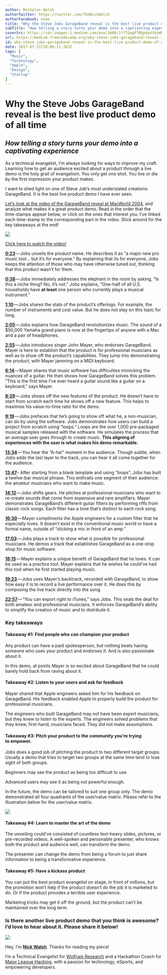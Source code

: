 ```yaml
---
author: Nicholas Walsh
authorTwitter: https://twitter.com/TheNickWalsh
authorFacebook: none
title: "Why the Steve Jobs GarageBand reveal is the best live product demo of all time"
subTitle: "How telling a story turns your demo into a captivating experience"
coverSrc: https://cdn-images-1.medium.com/max/1600/1*f7QugFT0bp6p4tbxWK3S6w.jpeg
url: https://medium.freecodecamp.org/why-steve-jobs-garageband-reveal-is-the-best-live-product-demo-of-all-time-535c3192e267
id: why-steve-jobs-garageband-reveal-is-the-best-live-product-demo-of-all-time-535c3192e267
date: 2017-07-31T20:08:17.383Z
tags: [
  "Music",
  "Technology",
  "Apple",
  "Design",
  "Startup"
]
---
```

# Why the Steve Jobs GarageBand reveal is the best live product demo of all time

## _How telling a story turns your demo into a captivating experience_

As a technical evangelist, I’m always looking for ways to improve my craft. Learning how to get an audience excited about a product through a live demo is the holy grail of evangelism. You only get one shot. You live or die by the first impression your product makes.

I want to shed light on one of Steve Job’s most understated creations: GarageBand. It is the best live product demo I have ever seen.

[Let’s look at the video of the GarageBand reveal at MacWorld 2004](https://www.youtube.com/watch?v=Q2jq4iRyULg), and analyze what makes it a great product demo. Read in the order that the time-stamps appear below, or click on the ones that interest you. I’ve linked each time-stamp to the corresponding part in the video. Stick around for the key takeaways at the end!



![](https://cdn-images-1.medium.com/max/1600/1*Ipw4KYQc92cDaOMU-H6nmg.jpeg)



[Click here to watch the video!](https://www.youtube.com/watch?v=Q2jq4iRyULg)

[**0:23**](https://youtu.be/Q2jq4iRyULg?t=23s) — Jobs unveils the product name. He describes it as “a major new pro music tool… but it’s for everyone.” By explaining that its for everyone, Jobs keeps the attention of those who may have otherwise tuned out, thinking that this product wasn’t for them.

[**0:38**](https://youtu.be/Q2jq4iRyULg?t=38s) — Jobs immediately addresses the elephant in the room by asking, “Is this a niche thing? No, it’s not.” Jobs explains, “One-half of all U.S. households have **at least** one person who currently plays a musical instrument.”

[**1:10**](https://youtu.be/Q2jq4iRyULg?t=1m10s) — Jobs shares the stats of the product’s offerings. For example, the number of instruments and cost value. But he does not stay on this topic for long.

[**2:05**](https://youtu.be/Q2jq4iRyULg?t=2m5s) — Jobs explains how GarageBand revolutionizes music. The sound of a $50,000 Yamaha grand piano is now at the fingertips of anyone with a Mac and a pair of headphones.

[**2:55**](https://youtu.be/Q2jq4iRyULg?t=2m55s) — Jobs introduces singer John Mayer, who endorses GarageBand. Mayer is here to establish that the product is for professional musicians as well as to show off the product’s capabilities. They jump into demonstrating the product, with Mayer jamming on a MIDI keyboard.

[**6:14** ](https://youtu.be/Q2jq4iRyULg?t=6m14s)— Mayer shares that music software has difficulties mimicking the nuances of a guitar. He then shows how GarageBand solves this problem. “This is the first time I’ve ever heard a guitar sound like a guitar on a keyboard,” says Mayer.

[**8:29**](https://youtu.be/Q2jq4iRyULg?t=8m29s) — Jobs shows off the new features of the product. He doesn’t have to start from scratch each time he shows off a new feature. This helps to maximise his value-to-time ratio for the demo.

[**9:19**](https://youtu.be/Q2jq4iRyULg?t=9m19s) — Jobs prefaces that he’s going to show off what he, a non-musician, can do by using the software. Jobs demonstrates how users can build a project from scratch using “loops.” Loops are the over 1,000 pre-packaged musical samples released with the software. He simulates the process that an average user goes through to create music. **This aligning of experiences with the user is what makes his demo remarkable.**

[**13:34**](https://youtu.be/Q2jq4iRyULg?t=13m34s) — You hear the “A-ha!” moment in the audience. Though subtle, when Jobs adds the last layer to the track, you can hear it all come together for the audience.

[**13:47**](https://youtu.be/Q2jq4iRyULg?t=13m47s)– After starting from a blank template and using “loops”, Jobs has built a twelve-bar musical phrase. This enthralls one segment of their audience: the amateur musicians who want to make music.

[**14:12**](https://youtu.be/Q2jq4iRyULg?t=14m12s) — Jobs shifts gears. He pitches at professional musicians who want to re-create sounds that come from expensive and rare amplifiers. Mayer demonstrates GarageBand’s different guitar filters by performing riffs from classic rock songs. Each filter has a tone that’s distinct to each rock song.

[**16:30**](https://youtu.be/Q2jq4iRyULg?t=16m30s) — Mayer compliments the Apple engineers for a custom filter that he especially loves. It doesn’t exist in the conventional music world or have a formal name, outside of “sticking a mic in front of an amp.”

[**17:03**](https://youtu.be/Q2jq4iRyULg?t=17m3s) — Jobs plays a track to show what is possible for professional musicians. He demos a track that establishes GarageBand as a one-stop shop for music software.

[**18:15**](https://youtu.be/Q2jq4iRyULg?t=18m15s) — Mayer explains a unique benefit of GarageBand that he loves. It can be used as a practice tool. Mayer explains that he wishes he could’ve had this tool when he first started playing music.

[**19:23** ](https://youtu.be/Q2jq4iRyULg?t=19m23s)— Jobs uses Mayer’s backtrack, recorded with GarageBand, to show how easy it is to record a live performance over it. He does this by composing the live track directly into the song.

[**22:57**](https://youtu.be/Q2jq4iRyULg?t=22m57s) — “You can export right to iTunes,” says Jobs. This seals the deal for both amateur and professional musicians. It enforces GarageBand’s ability to simplify the creation of music and to distribute it.

### Key takeaways

#### **Takeaway #1: Find people who can champion your product**

Any product can have a paid spokesperson, but nothing beats having someone who uses your product and endorses it. And is also passionate about it.

In this demo, at points Mayer is so excited about GarageBand that he could barely hold back from raving about it.

#### **Takeaway #2: Listen to your users and ask for feedback**

Mayer shared that Apple engineers asked him for his feedback on GarageBand. His feedback enabled Apple to properly build the product for professional musicians.

The engineers who built GarageBand may not have been expert musicians, but they knew to listen to the experts. The engineers solved problems that they knew, first-hand, musicians faced. They did not make assumptions.

#### **Takeaway #3: Pitch your product to the community you’re trying to empower.**

Jobs does a good job of pitching the product to two different target groups. Usually a demo that tries to target two groups at the same time tend to lose sight of both groups.

Beginners may see the product as being too difficult to use.

Advanced users may see it as being not powerful enough.

In the future, the demo can be tailored to suit one group only. The demo demonstrated all four quadrants of the user/value matrix. Please refer to the illustration below for the user/value matrix.



![](https://cdn-images-1.medium.com/max/1600/1*kJU3kNfCy4vqFIV5Qcy8hg.png)



#### Takeaway #4: **Learn to master the art of the demo**

The unveiling could’ve consisted of countless text-heavy slides, pictures, or pre-recorded videos. A well-spoken and personable presenter, who knows both the product and audience well, can transform the demo.

The presenter can change the demo from being a forum to just share information to being a transformative experience.

#### **Takeaway #5: Have a kickass product**

You can put the best product evangelist on stage, in front of millions, but the promotion won’t help if the product doesn’t do the job it is marketed to do. Or if the product provides a terrible user experience.

Marketing tricks may get it off the ground, but the product can’t be maintained over the long term.

### Is there another live product demo that you think is awesome? I’d love to hear about it. Please share it below!



![](https://cdn-images-1.medium.com/max/1200/0*0dsNUILlWp9u8hCF.gif)



Hey, I’m [**Nick Walsh**](http://twitter.com/thenickwalsh). Thanks for reading my piece!

I’m a Technical Evangelist for [Wolfram Research](http://wolfram.com) and a Hackathon Coach for [Major League Hacking](http://mlh.io), with a passion for technology, eSports, and empowering developers.








